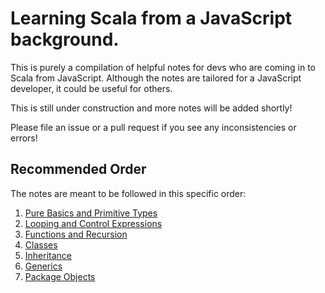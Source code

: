 # Learning Scala from a JavaScript background. 

This is purely a compilation of helpful notes for devs who are coming in to Scala from JavaScript. Although the notes are tailored for a JavaScript developer, it could be useful for others.

This is still under construction and more notes will be added shortly!

Please file an issue or a pull request if you see any inconsistencies or errors!


## Recommended Order

The notes are meant to be followed in this specific order:

1. [Pure Basics and Primitive Types](pure-basics-and-primitives.md)
2. [Looping and Control Expressions](looping-and-control-expressions.md)
3. [Functions and Recursion](functions.md)
4. [Classes](classes.md)
5. [Inheritance](inheritance.md)
6. [Generics](generics.md)
7. [Package Objects](package_objects.md)
